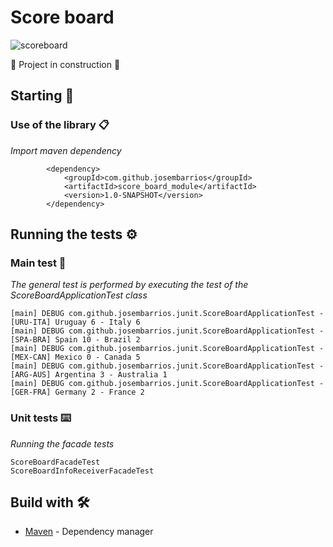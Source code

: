 # Score board
![scoreboard](https://user-images.githubusercontent.com/112895891/189527164-a47b2d9a-f587-4437-b0f0-d5a802a56147.jpg)

:construction: Project in construction :construction:

## Starting 🚀

### Use of the library 📋

_Import maven dependency_

```
        <dependency>
            <groupId>com.github.josembarrios</groupId>
            <artifactId>score_board_module</artifactId>
            <version>1.0-SNAPSHOT</version>
        </dependency>
```


## Running the tests ⚙️

### Main test 🔩

_The general test is performed by executing the test of the ScoreBoardApplicationTest class_

```
[main] DEBUG com.github.josembarrios.junit.ScoreBoardApplicationTest - [URU-ITA] Uruguay 6 - Italy 6
[main] DEBUG com.github.josembarrios.junit.ScoreBoardApplicationTest - [SPA-BRA] Spain 10 - Brazil 2
[main] DEBUG com.github.josembarrios.junit.ScoreBoardApplicationTest - [MEX-CAN] Mexico 0 - Canada 5
[main] DEBUG com.github.josembarrios.junit.ScoreBoardApplicationTest - [ARG-AUS] Argentina 3 - Australia 1
[main] DEBUG com.github.josembarrios.junit.ScoreBoardApplicationTest - [GER-FRA] Germany 2 - France 2
```

### Unit tests ⌨️

_Running the facade tests_

```
ScoreBoardFacadeTest
ScoreBoardInfoReceiverFacadeTest
```


## Build with 🛠️

* [Maven](https://maven.apache.org/) - Dependency manager

